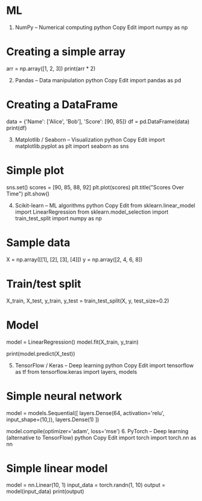 # ML
1. NumPy – Numerical computing
python
Copy
Edit
import numpy as np

# Creating a simple array
arr = np.array([1, 2, 3])
print(arr * 2)

2. Pandas – Data manipulation
python
Copy
Edit
import pandas as pd

# Creating a DataFrame
data = {'Name': ['Alice', 'Bob'], 'Score': [90, 85]}
df = pd.DataFrame(data)
print(df)

3. Matplotlib / Seaborn – Visualization
python
Copy
Edit
import matplotlib.pyplot as plt
import seaborn as sns

# Simple plot
sns.set()
scores = [90, 85, 88, 92]
plt.plot(scores)
plt.title("Scores Over Time")
plt.show()



4. Scikit-learn – ML algorithms
python
Copy
Edit
from sklearn.linear_model import LinearRegression
from sklearn.model_selection import train_test_split
import numpy as np

# Sample data
X = np.array([[1], [2], [3], [4]])
y = np.array([2, 4, 6, 8])

# Train/test split
X_train, X_test, y_train, y_test = train_test_split(X, y, test_size=0.2)

# Model
model = LinearRegression()
model.fit(X_train, y_train)

print(model.predict(X_test))


5. TensorFlow / Keras – Deep learning
python
Copy
Edit
import tensorflow as tf
from tensorflow.keras import layers, models

# Simple neural network
model = models.Sequential([
    layers.Dense(64, activation='relu', input_shape=(10,)),
    layers.Dense(1)
])

model.compile(optimizer='adam', loss='mse')
6. PyTorch – Deep learning (alternative to TensorFlow)
python
Copy
Edit
import torch
import torch.nn as nn

# Simple linear model
model = nn.Linear(10, 1)
input_data = torch.randn(1, 10)
output = model(input_data)
print(output)









